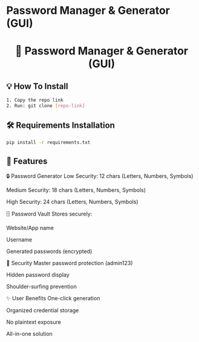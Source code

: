 # Password Manager & Generator (GUI)
<h1 align="center">🔐 Password Manager & Generator (GUI)</h1>

## 💡 How To Install
```bash
1. Copy the repo link
2. Run: git clone [repo-link]
```
## 🛠️ Requirements Installation
```bash
pip install -r requirements.txt
```
## 🔐 Features
🔒 Password Generator
Low Security: 12 chars (Letters, Numbers, Symbols)

Medium Security: 18 chars (Letters, Numbers, Symbols)

High Security: 24 chars (Letters, Numbers, Symbols)

🗄️ Password Vault
Stores securely:

Website/App name

Username

Generated passwords (encrypted)

🔐 Security
Master password protection (admin123)

Hidden password display

Shoulder-surfing prevention

✨ User Benefits
One-click generation

Organized credential storage

No plaintext exposure

All-in-one solution
